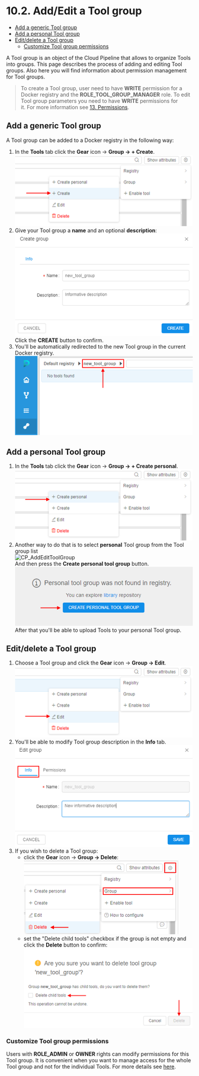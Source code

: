 # 10.2. Add/Edit a Tool group

- [Add a generic Tool group](#add-a-generic-tool-group)
- [Add a personal Tool group](#add-a-personal-tool-group)
- [Edit/delete a Tool group](#editdelete-a-tool-group)
    - [Customize Tool group permissions](#customize-tool-group-permissions)

A Tool group is an object of the Cloud Pipeline that allows to organize Tools into groups. This page describes the process of adding and editing Tool groups. Also here you will find information about permission management for Tool groups.

> To create a Tool group, user need to have **WRITE** permission for a Docker registry and the **ROLE\_TOOL\_GROUP\_MANAGER** role. To edit Tool group parameters you need to have **WRITE** permissions for it. For more information see [13. Permissions](../13_Permissions/13._Permissions.md).

## Add a generic Tool group

A Tool group can be added to a Docker registry in the following way:

1. In the **Tools** tab click the **Gear** icon → **Group → + Create**.  
    ![CP_AddEditToolGroup](attachments/AddEditToolGroup_1.png)
2. Give your Tool group a **name** and an optional **description**:  
    ![CP_AddEditToolGroup](attachments/AddEditToolGroup_2.png)  
    Click the **CREATE** button to confirm.
3. You'll be automatically redirected to the new Tool group in the current Docker registry.  
    ![CP_AddEditToolGroup](attachments/AddEditToolGroup_3.png)

## Add a personal Tool group

1. In the **Tools** tab click the **Gear** icon → **Group → + Create personal**.  
    ![CP_AddEditToolGroup](attachments/AddEditToolGroup_4.png)
2. Another way to do that is to select **personal** Tool group from the Tool group list  
    ![CP_AddEditToolGroup](attachments/AddEditToolGroup_5.png)  
    And then press the **Create personal tool group** button.  
    ![CP_AddEditToolGroup](attachments/AddEditToolGroup_6.png)  
    After that you'll be able to upload Tools to your personal Tool group.

## Edit/delete a Tool group

1. Choose a Tool group and click the **Gear** icon → **Group → Edit**.  
    ![CP_AddEditToolGroup](attachments/AddEditToolGroup_7.png)
2. You'll be able to modify Tool group description in the **Info** tab.  
    ![CP_AddEditToolGroup](attachments/AddEditToolGroup_8.png)
3. If you wish to delete a Tool group:
    - click the **Gear** icon → **Group → Delete**:  
    ![CP_AddEditToolGroup](attachments/AddEditToolGroup_9.png)
    - set the "Delete child tools" checkbox if the group is not empty and click the **Delete** button to confirm:  
    ![CP_AddEditToolGroup](attachments/AddEditToolGroup_10.png)

### Customize Tool group permissions

Users with **ROLE\_ADMIN** or **OWNER** rights can modify permissions for this Tool group. It is convenient when you want to manage access for the whole Tool group and not for the individual Tools. For more details see [here](../13_Permissions/13._Permissions.md).
